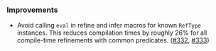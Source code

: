 ### Improvements

* Avoid calling `eval` in refine and infer macros for known `RefType`
  instances. This reduces compilation times by roughly 26% for all
  compile-time refinements with common predicates.
  ([#332][#332], [#333][#333])

[#332]: https://github.com/fthomas/refined/pull/332
[#333]: https://github.com/fthomas/refined/pull/333
